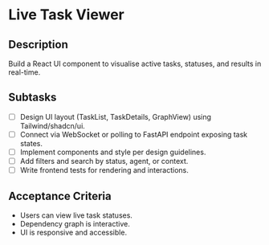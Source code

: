# Live Task Viewer

## Description
Build a React UI component to visualise active tasks, statuses, and results in real-time.

## Subtasks
- [ ] Design UI layout (TaskList, TaskDetails, GraphView) using Tailwind/shadcn/ui.
- [ ] Connect via WebSocket or polling to FastAPI endpoint exposing task states.
- [ ] Implement components and style per design guidelines.
- [ ] Add filters and search by status, agent, or context.
- [ ] Write frontend tests for rendering and interactions.

## Acceptance Criteria
- Users can view live task statuses.
- Dependency graph is interactive.
- UI is responsive and accessible.